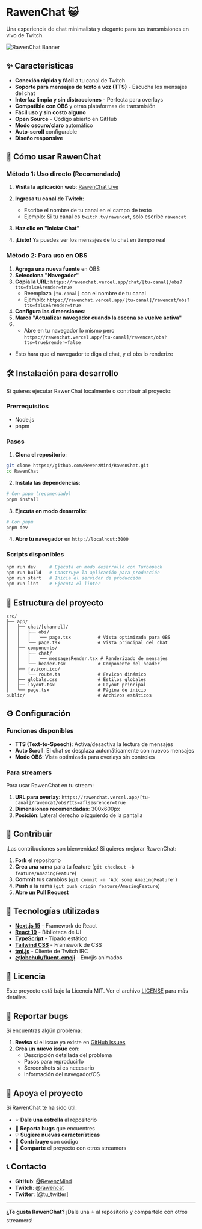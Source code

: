 # RawenChat 😺

Una experiencia de chat minimalista y elegante para tus transmisiones en vivo de Twitch.

![RawenChat Banner](https://rawenchat.vercel.app/banner.png) <!-- Add a banner image if you have one -->

## ✨ Características

- **Conexión rápida y fácil** a tu canal de Twitch
- **Soporte para mensajes de texto a voz (TTS)** - Escucha los mensajes del chat
- **Interfaz limpia y sin distracciones** - Perfecta para overlays
- **Compatible con OBS** y otras plataformas de transmisión
- **Fácil uso y sin costo alguno**
- **Open Source** - Código abierto en GitHub
- **Modo oscuro/claro** automático
- **Auto-scroll** configurable
- **Diseño responsive**

## 🚀 Cómo usar RawenChat

### Método 1: Uso directo (Recomendado)

1. **Visita la aplicación web**: [RawenChat Live](https://rawenchat.vercel.app) <!-- Replace with your actual domain -->

2. **Ingresa tu canal de Twitch**: 
   - Escribe el nombre de tu canal en el campo de texto
   - Ejemplo: Si tu canal es `twitch.tv/rawencat`, solo escribe `rawencat`

3. **Haz clic en "Iniciar Chat"**

4. **¡Listo!** Ya puedes ver los mensajes de tu chat en tiempo real

### Método 2: Para uso en OBS

1. **Agrega una nueva fuente** en OBS
2. **Selecciona "Navegador"**
3. **Copia la URL**: `https://rawenchat.vercel.app/chat/[tu-canal]/obs?tts=false&render=true`
   - Reemplaza `[tu-canal]` con el nombre de tu canal
   - Ejemplo: `https://rawenchat.vercel.app/[tu-canal]/rawencat/obs?tts=false&render=true`
4. **Configura las dimensiones**:
5. **Marca "Actualizar navegador cuando la escena se vuelve activa"**
6. - Abre en tu navegador lo mismo pero `https://rawenchat.vercel.app/[tu-canal]/rawencat/obs?tts=true&render=false`
- Esto hara que el navegador te diga el chat, y el obs lo renderize

## 🛠️ Instalación para desarrollo

Si quieres ejecutar RawenChat localmente o contribuir al proyecto:

### Prerrequisitos

- Node.js
- pnpm 

### Pasos

1. **Clona el repositorio**:
```bash
git clone https://github.com/RevenzMind/RawenChat.git
cd RawenChat
```

2. **Instala las dependencias**:
```bash
# Con pnpm (recomendado)
pnpm install

```

3. **Ejecuta en modo desarrollo**:
```bash
# Con pnpm
pnpm dev

```

4. **Abre tu navegador** en `http://localhost:3000`

### Scripts disponibles

```bash
npm run dev     # Ejecuta en modo desarrollo con Turbopack
npm run build   # Construye la aplicación para producción
npm run start   # Inicia el servidor de producción
npm run lint    # Ejecuta el linter
```

## 📁 Estructura del proyecto

```
src/
├── app/
│   ├── chat/[channel]/
│   │   ├── obs/
│   │   │   └── page.tsx          # Vista optimizada para OBS
│   │   └── page.tsx              # Vista principal del chat
│   ├── components/
│   │   ├── chat/
│   │   │   └── messagesRender.tsx # Renderizado de mensajes
│   │   └── header.tsx            # Componente del header
│   ├── favicon.ico/
│   │   └── route.ts              # Favicon dinámico
│   ├── globals.css               # Estilos globales
│   ├── layout.tsx                # Layout principal
│   └── page.tsx                  # Página de inicio
public/                           # Archivos estáticos
```

## ⚙️ Configuración

### Funciones disponibles

- **TTS (Text-to-Speech)**: Activa/desactiva la lectura de mensajes
- **Auto Scroll**: El chat se desplaza automáticamente con nuevos mensajes
- **Modo OBS**: Vista optimizada para overlays sin controles

### Para streamers

Para usar RawenChat en tu stream:

1. **URL para overlay**: `https://rawenchat.vercel.app/[tu-canal]/rawencat/obs?tts=aflse&render=true`
2. **Dimensiones recomendadas**: 300x600px
3. **Posición**: Lateral derecho o izquierdo de la pantalla

## 🤝 Contribuir

¡Las contribuciones son bienvenidas! Si quieres mejorar RawenChat:

1. **Fork** el repositorio
2. **Crea una rama** para tu feature (`git checkout -b feature/AmazingFeature`)
3. **Commit** tus cambios (`git commit -m 'Add some AmazingFeature'`)
4. **Push** a la rama (`git push origin feature/AmazingFeature`)
5. **Abre un Pull Request**

## 📝 Tecnologías utilizadas

- **[Next.js 15](https://nextjs.org/)** - Framework de React
- **[React 19](https://react.dev/)** - Biblioteca de UI
- **[TypeScript](https://www.typescriptlang.org/)** - Tipado estático
- **[Tailwind CSS](https://tailwindcss.com/)** - Framework de CSS
- **[tmi.js](https://github.com/tmijs/tmi.js)** - Cliente de Twitch IRC
- **[@lobehub/fluent-emoji](https://github.com/lobehub/lobe-ui)** - Emojis animados

## 📄 Licencia

Este proyecto está bajo la Licencia MIT. Ver el archivo [LICENSE](LICENSE) para más detalles.

## 🐛 Reportar bugs

Si encuentras algún problema:

1. **Revisa** si el issue ya existe en [GitHub Issues](https://github.com/RevenzMind/RawenChat/issues)
2. **Crea un nuevo issue** con:
   - Descripción detallada del problema
   - Pasos para reproducirlo
   - Screenshots si es necesario
   - Información del navegador/OS

## 💖 Apoya el proyecto

Si RawenChat te ha sido útil:

- ⭐ **Dale una estrella** al repositorio
- 🐛 **Reporta bugs** que encuentres
- 💡 **Sugiere nuevas características**
- 🤝 **Contribuye** con código
- 📢 **Comparte** el proyecto con otros streamers

## 📞 Contacto

- **GitHub**: [@RevenzMind](https://github.com/RevenzMind)
- **Twitch**: [@rawencat](https://twitch.tv/rawencat) <!-- Add your Twitch channel -->
- **Twitter**: [@tu_twitter] <!-- Add your Twitter -->

---

**¿Te gusta RawenChat?** ¡Dale una ⭐ al repositorio y compártelo con otros streamers!